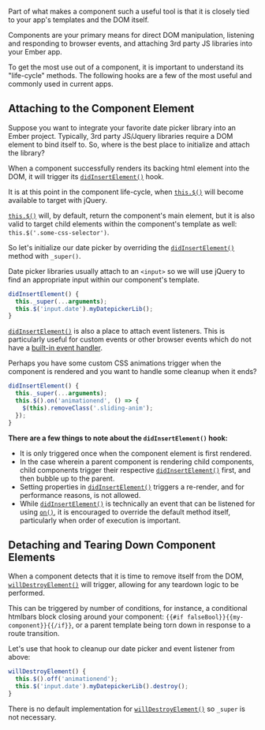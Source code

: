 Part of what makes a component such a useful tool is that it is closely tied to your app's templates and the DOM itself.

Components are your primary means for direct DOM manipulation, listening and responding to browser events, and attaching 3rd party JS libraries into your Ember app.

To get the most use out of a component, it is important to understand its "life-cycle" methods. The following hooks are a few of the most useful and commonly used in current apps.

## Attaching to the Component Element

Suppose you want to integrate your favorite date picker library into an Ember project. Typically, 3rd party JS/Jquery libraries require a DOM element to bind itself to. So, where is the best place to initialize and attach the library?

When a component successfully renders its backing html element into the DOM, it will trigger its [`didInsertElement()`][1] hook.

It is at this point in the component life-cycle, when [`this.$()`][2] will become available to target with jQuery.

[`this.$()`][2] will, by default, return the component's main element, but it is also valid to target child elements within the component's template as well: `this.$('.some-css-selector')`.

So let's initialize our date picker by overriding the [`didInsertElement()`][1] method with `_super()`.

Date picker libraries usually attach to an `<input>` so we will use jQuery to find an appropriate input within our component's template.

```js
didInsertElement() {
  this._super(...arguments);
  this.$('input.date').myDatepickerLib();
}
```

[`didInsertElement()`][1] is also a place to attach event listeners. This is particularly useful for custom events or other browser events which do not have a [built-in event handler][3].

Perhaps you have some custom CSS animations trigger when the component is rendered and you want to handle some cleanup when it ends?

```js
didInsertElement() {
  this._super(...arguments);
  this.$().on('animationend', () => {
    $(this).removeClass('.sliding-anim');
  });
}
```

**There are a few things to note about the `didInsertElement()` hook:**

- It is only triggered once when the component element is first rendered.
- In the case wherein a parent component is rendering child components, child components trigger their respective [`didInsertElement()`][1] first, and then bubble up to the parent.
- Setting properties in [`didInsertElement()`][1] triggers a re-render, and for performance reasons, is not allowed.
- While [`didInsertElement()`][1] is technically an event that can be listened for using [`on()`][4], it is encouraged to override the default method itself, particularly when order of execution is important.

[1]: http://emberjs.com/api/classes/Ember.Component.html#event_didInsertElement
[2]: http://emberjs.com/api/classes/Ember.Component.html#method__
[3]: http://guides.emberjs.com/v2.1.0/components/handling-events/#toc_event-names
[4]: http://emberjs.com/api/classes/Ember.Component.html#method_on

## Detaching and Tearing Down Component Elements

When a component detects that it is time to remove itself from the DOM, [`willDestroyElement()`][1] will trigger, allowing for any teardown logic to be performed.

This can be triggered by number of conditions, for instance, a conditional htmlbars block closing around your component: `{{#if falseBool}}{{my-component}}{{/if}}`, or a parent template being torn down in response to a route transition.

Let's use that hook to cleanup our date picker and event listener from above:

```js
willDestroyElement() {
  this.$().off('animationend');
  this.$('input.date').myDatepickerLib().destroy();
}
```
There is no default implementation for [`willDestroyElement()`][1] so `_super` is not necessary.

[1]: http://emberjs.com/api/classes/Ember.Component.html#event_willDestroyElement
